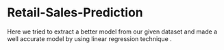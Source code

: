 # Retail-Sales-Prediction
Here we tried to extract a better model from our given dataset and made a well accurate model by using linear regression technique .
